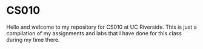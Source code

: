 # CS010

Hello and welcome to my repository for CS010 at UC Riverside. This is just a compilation of my assignments and labs that I have done for this class during my time there. 
